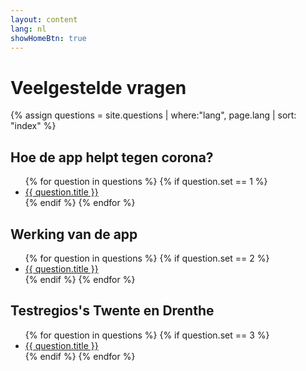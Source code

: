 ```yaml
---
layout: content
lang: nl
showHomeBtn: true
---
```


# Veelgestelde vragen

{% assign questions = site.questions | where:"lang", page.lang | sort: "index"  %}

## Hoe de app helpt tegen corona?

<div class="faq-layout__contents">
    <ul class="faq-layout__contents__list">
    {% for question in questions %}
        {% if question.set == 1 %}
            <li>
                <a href="{{ question.url }}" id="faq-{{ question.index }}">
                    {{ question.title }}
                </a>
            </li>
          {% endif %}
    {% endfor %}
    </ul>
</div>


## Werking van de app

<div class="faq-layout__contents">
    <ul class="faq-layout__contents__list">
    {% for question in questions %}
        {% if question.set == 2 %}
            <li>
                <a href="{{ question.url }}" id="faq-{{ question.index }}">
                    {{ question.title }}
                </a>
            </li>
          {% endif %}
    {% endfor %}
    </ul>
</div>


## Testregios's Twente en Drenthe

<div class="faq-layout__contents">
    <ul class="faq-layout__contents__list">
    {% for question in questions %}
        {% if question.set == 3 %}
            <li>
                <a href="{{ question.url }}" id="faq-{{ question.index }}">
                    {{ question.title }}
                </a>
            </li>
          {% endif %}
    {% endfor %}
    </ul>
</div>
